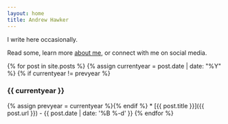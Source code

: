```yaml
---
layout: home
title: Andrew Hawker
---
```


I write here occasionally.

Read some, learn more [about me](about), or connect with me on social media.

{% for post in site.posts %}
{% assign currentyear = post.date | date: "%Y" %}
{% if currentyear != prevyear %}
### {{ currentyear }}
{% assign prevyear = currentyear %}{% endif %} * [{{ post.title }}]({{ post.url }}) - {{ post.date | date: '%B %-d' }}
{% endfor %}
